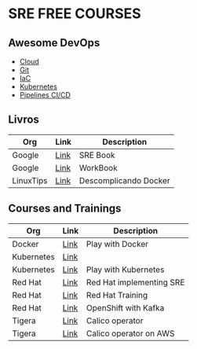 # SRE FREE COURSES

## Awesome DevOps

- [Cloud](./do_cloud.md)
- [Git](./do_git.md)
- [IaC](./do_iac.md)
- [Kubernetes](./do_kubernetes.md)
- [Pipelines CI/CD](./do_pipelines.md)

## Livros

| Org | Link | Description |
|-----|------|-------------|
| Google | [Link](https://sre.google/sre-book/table-of-contents/) | SRE Book |
| Google | [Link](https://sre.google/workbook/table-of-contents/) | WorkBook |
| LinuxTips | [Link](https://github.com/badtuxx/DescomplicandoDocker) | Descomplicando Docker |

## Courses and Trainings

| Org | Link | Description |
|-----|------|-------------|
| Docker | [Link](https://www.docker.com/play-with-docker/) | Play with Docker |
| Kubernetes | [Link](https://kubernetes.io/training/) | |
| Kubernetes | [Link](https://labs.play-with-k8s.com/) | Play with Kubernetes |
| Red Hat | [Link](https://www.redhat.com/en/services/training/transitional-approach-implementing-pragmatic-site-reliability-engineering-sre-technical-overview) | Red Hat implementing SRE |
| Red Hat | [Link](https://www.redhat.com/en/services/training/do080-deploying-containerized-applications-technical-overview) | Red Hat Training |
| Red Hat | [Link](https://www.redhat.com/en/services/training/ad082-event-driven-architecture-apache-kafka-red-hat-openshift-application-services-technical-overview) | OpenShift with Kafka |
| Tigera | [Link](https://academy.tigera.io/course/certified-calico-operator-level-1/) | Calico operator |
| Tigera | [Link](https://academy.tigera.io/course/certified-calico-operator-aws-expert/) | Calico operator on AWS |
